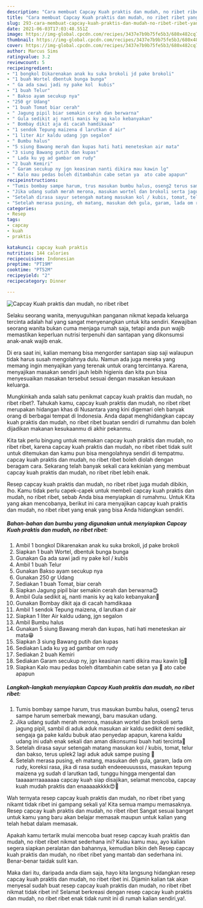 ```yaml
---
description: "Cara membuat Capcay Kuah praktis dan mudah, no ribet ribet yang enak dan Mudah Dibuat"
title: "Cara membuat Capcay Kuah praktis dan mudah, no ribet ribet yang enak dan Mudah Dibuat"
slug: 293-cara-membuat-capcay-kuah-praktis-dan-mudah-no-ribet-ribet-yang-enak-dan-mudah-dibuat
date: 2021-06-03T17:03:48.551Z
image: https://img-global.cpcdn.com/recipes/3437e7b9b75fe5b3/680x482cq70/capcay-kuah-praktis-dan-mudah-no-ribet-ribet-foto-resep-utama.jpg
thumbnail: https://img-global.cpcdn.com/recipes/3437e7b9b75fe5b3/680x482cq70/capcay-kuah-praktis-dan-mudah-no-ribet-ribet-foto-resep-utama.jpg
cover: https://img-global.cpcdn.com/recipes/3437e7b9b75fe5b3/680x482cq70/capcay-kuah-praktis-dan-mudah-no-ribet-ribet-foto-resep-utama.jpg
author: Marcus Sims
ratingvalue: 3.2
reviewcount: 5
recipeingredient:
- "1 bongkol Dikarenakan anak ku suka brokoli jd pake brokoli"
- "1 buah Wortel dbentuk bunga bunga"
- " Ga ada sawi jadi ny pake kol  kubis"
- "1 buah Telur"
- " Bakso ayam secukup nya"
- "250 gr Udang"
- "1 buah Tomat biar cerah"
- " Jagung pipil biar semakin cerah dan berwarna"
- " Gula sedikit aj nanti manis ky aq kalo kebanyakan"
- " Bombay dikit aja di cacah hamdikaaa"
- "1 sendok Tepung maizena d larutkan d air"
- "1 liter Air kaldu udang jgn segalon"
- " Bumbu halus"
- "5 siung Bawang merah dan kupas hati hati meneteskan air mata"
- "3 siung Bawang putih dan kupas"
- " Lada ku yg ad gambar om rudy"
- "2 buah Kemiri"
- " Garam secukup ny jgn keasinan nanti dikira mau kawin lg"
- " Kalo mau pedas boleh ditambahin cabe setan ya  ato cabe apapun"
recipeinstructions:
- "Tumis bombay sampe harum, trus masukan bumbu halus, oseng2 terus sampe harum semerbak mewangi, baru masukan udang."
- "Jika udang sudah merah merona, masukan wortel dan brokoli serta jagung pipil, sambil di aduk aduk masukan air kaldu sedikit demi sedikit, sengaja ga pake kaldu bubuk atao penyedap apapun, karena kaldu udang ini udah enak sekali dan aman dikonsumsi buah hati tercinta🥰"
- "Setelah dirasa sayur setengah matang masukan kol / kubis, tomat, telur dan bakso, terus uplek2 lagi aduk aduk sampe pusing 🤣"
- "Setelah merasa pusing, eh matang, masukan deh gula, garam, lada om rudy, koreksi rasa, jika di rasa sudah endeeeuuussss, masukan tepung maizena yg sudah d larutkan tadi, tunggu hingga mengental dan taaaaarrraaaaaaa capcay kuah siap disajikan, selamat mencoba, capcay kuah mudah praktis dan enaaaaakkkk😍🥰"
categories:
- Resep
tags:
- capcay
- kuah
- praktis

katakunci: capcay kuah praktis 
nutrition: 144 calories
recipecuisine: Indonesian
preptime: "PT19M"
cooktime: "PT52M"
recipeyield: "2"
recipecategory: Dinner

---
```



![Capcay Kuah praktis dan mudah, no ribet ribet](https://img-global.cpcdn.com/recipes/3437e7b9b75fe5b3/680x482cq70/capcay-kuah-praktis-dan-mudah-no-ribet-ribet-foto-resep-utama.jpg)

Selaku seorang wanita, menyuguhkan panganan nikmat kepada keluarga tercinta adalah hal yang sangat menyenangkan untuk kita sendiri. Kewajiban seorang  wanita bukan cuma menjaga rumah saja, tetapi anda pun wajib memastikan keperluan nutrisi terpenuhi dan santapan yang dikonsumsi anak-anak wajib enak.

Di era  saat ini, kalian memang bisa mengorder santapan siap saji walaupun tidak harus susah mengolahnya dulu. Namun ada juga mereka yang memang ingin menyajikan yang terenak untuk orang tercintanya. Karena, menyajikan masakan sendiri jauh lebih higienis dan kita pun bisa menyesuaikan masakan tersebut sesuai dengan masakan kesukaan keluarga. 



Mungkinkah anda salah satu penikmat capcay kuah praktis dan mudah, no ribet ribet?. Tahukah kamu, capcay kuah praktis dan mudah, no ribet ribet merupakan hidangan khas di Nusantara yang kini digemari oleh banyak orang di berbagai tempat di Indonesia. Anda dapat menghidangkan capcay kuah praktis dan mudah, no ribet ribet buatan sendiri di rumahmu dan boleh dijadikan makanan kesukaanmu di akhir pekanmu.

Kita tak perlu bingung untuk memakan capcay kuah praktis dan mudah, no ribet ribet, karena capcay kuah praktis dan mudah, no ribet ribet tidak sulit untuk ditemukan dan kamu pun bisa mengolahnya sendiri di tempatmu. capcay kuah praktis dan mudah, no ribet ribet boleh diolah dengan beragam cara. Sekarang telah banyak sekali cara kekinian yang membuat capcay kuah praktis dan mudah, no ribet ribet lebih enak.

Resep capcay kuah praktis dan mudah, no ribet ribet juga mudah dibikin, lho. Kamu tidak perlu capek-capek untuk membeli capcay kuah praktis dan mudah, no ribet ribet, sebab Anda bisa menyiapkan di rumahmu. Untuk Kita yang akan mencobanya, berikut ini cara menyajikan capcay kuah praktis dan mudah, no ribet ribet yang enak yang bisa Anda hidangkan sendiri.

<!--inarticleads1-->

##### Bahan-bahan dan bumbu yang digunakan untuk menyiapkan Capcay Kuah praktis dan mudah, no ribet ribet:

1. Ambil 1 bongkol Dikarenakan anak ku suka brokoli, jd pake brokoli
1. Siapkan 1 buah Wortel, dbentuk bunga bunga
1. Gunakan  Ga ada sawi jadi ny pake kol / kubis
1. Ambil 1 buah Telur
1. Gunakan  Bakso ayam secukup nya
1. Gunakan 250 gr Udang
1. Sediakan 1 buah Tomat, biar cerah
1. Siapkan  Jagung pipil biar semakin cerah dan berwarna😊
1. Ambil  Gula sedikit aj, nanti manis ky aq kalo kebanyakan🤣
1. Gunakan  Bombay dikit aja di cacah hamdikaaa
1. Ambil 1 sendok Tepung maizena, d larutkan d air
1. Siapkan 1 liter Air kaldu udang, jgn segalon
1. Ambil  Bumbu halus
1. Gunakan 5 siung Bawang merah dan kupas, hati hati meneteskan air mata😁
1. Siapkan 3 siung Bawang putih dan kupas
1. Sediakan  Lada ku yg ad gambar om rudy
1. Sediakan 2 buah Kemiri
1. Sediakan  Garam secukup ny, jgn keasinan nanti dikira mau kawin lg🤭
1. Siapkan  Kalo mau pedas boleh ditambahin cabe setan ya 👹 ato cabe apapun




<!--inarticleads2-->

##### Langkah-langkah menyiapkan Capcay Kuah praktis dan mudah, no ribet ribet:

1. Tumis bombay sampe harum, trus masukan bumbu halus, oseng2 terus sampe harum semerbak mewangi, baru masukan udang.
1. Jika udang sudah merah merona, masukan wortel dan brokoli serta jagung pipil, sambil di aduk aduk masukan air kaldu sedikit demi sedikit, sengaja ga pake kaldu bubuk atao penyedap apapun, karena kaldu udang ini udah enak sekali dan aman dikonsumsi buah hati tercinta🥰
1. Setelah dirasa sayur setengah matang masukan kol / kubis, tomat, telur dan bakso, terus uplek2 lagi aduk aduk sampe pusing 🤣
1. Setelah merasa pusing, eh matang, masukan deh gula, garam, lada om rudy, koreksi rasa, jika di rasa sudah endeeeuuussss, masukan tepung maizena yg sudah d larutkan tadi, tunggu hingga mengental dan taaaaarrraaaaaaa capcay kuah siap disajikan, selamat mencoba, capcay kuah mudah praktis dan enaaaaakkkk😍🥰




Wah ternyata resep capcay kuah praktis dan mudah, no ribet ribet yang nikamt tidak ribet ini gampang sekali ya! Kita semua mampu memasaknya. Resep capcay kuah praktis dan mudah, no ribet ribet Sangat sesuai banget untuk kamu yang baru akan belajar memasak maupun untuk kalian yang telah hebat dalam memasak.

Apakah kamu tertarik mulai mencoba buat resep capcay kuah praktis dan mudah, no ribet ribet nikmat sederhana ini? Kalau kamu mau, ayo kalian segera siapkan peralatan dan bahannya, kemudian bikin deh Resep capcay kuah praktis dan mudah, no ribet ribet yang mantab dan sederhana ini. Benar-benar taidak sulit kan. 

Maka dari itu, daripada anda diam saja, hayo kita langsung hidangkan resep capcay kuah praktis dan mudah, no ribet ribet ini. Dijamin kalian tak akan menyesal sudah buat resep capcay kuah praktis dan mudah, no ribet ribet nikmat tidak ribet ini! Selamat berkreasi dengan resep capcay kuah praktis dan mudah, no ribet ribet enak tidak rumit ini di rumah kalian sendiri,ya!.

